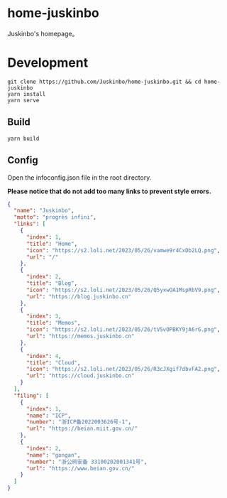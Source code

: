 # home-juskinbo

Juskinbo's homepage。

# Development

```shell
git clone https://github.com/Juskinbo/home-juskinbo.git && cd home-juskinbo
yarn install
yarn serve
```

## Build

```shell
yarn build
```

## Config

Open the infoconfig.json file in the root directory.

**Please notice that do not add too many links to prevent style errors.**

```json
{
  "name": "Juskinbo",
  "motto": "progrès infini",
  "links": [
    {
      "index": 1,
      "title": "Home",
      "icon": "https://s2.loli.net/2023/05/26/vamwe9r4CxDb2LQ.png",
      "url": "/"
    },
    {
      "index": 2,
      "title": "Blog",
      "icon": "https://s2.loli.net/2023/05/26/Q5yxwOA1MspRbV9.png",
      "url": "https://blog.juskinbo.cn"
    },
    {
      "index": 3,
      "title": "Memos",
      "icon": "https://s2.loli.net/2023/05/26/tV5vOPBKY9jA6rG.png",
      "url": "https://memos.juskinbo.cn"
    },
    {
      "index": 4,
      "title": "Cloud",
      "icon": "https://s2.loli.net/2023/05/26/R3cJXgif7dbvFA2.png",
      "url": "https://cloud.juskinbo.cn"
    }
  ],
  "filing": [
    {
      "index": 1,
      "name": "ICP",
      "number": "浙ICP备2022003626号-1",
      "url": "https://beian.miit.gov.cn/"
    },
    {
      "index": 2,
      "name": "gongan",
      "number": "浙公网安备 33100202001341号",
      "url": "https://www.beian.gov.cn/"
    }
  ]
}
```



